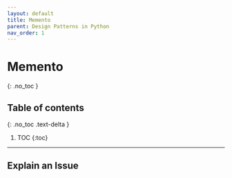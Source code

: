 ```yaml
---
layout: default
title: Memento
parent: Design Patterns in Python
nav_order: 1
---
```


# Memento
{: .no_toc }

## Table of contents
{: .no_toc .text-delta }

1. TOC
{:toc}

---

## Explain an Issue
